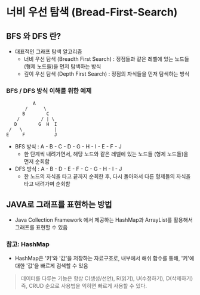 # 너비 우선 탐색 (Bread-First-Search)
## BFS 와 DFS 란?
- 대표적인 그래프 탐색 알고리즘
    - 너비 우선 탐색 (Breadth First Search) : 정점들과 같은 레벨에 있는 노드들 (형제 노드들)을 먼저 탐색하는 방식
    - 깊이 우선 탐색 (Depth First Search) : 정점의 자식들을 먼저 탐색하는 방식

### BFS / DFS 방식 이해를 위한 예제
```
          A
       /      \
      B        C
    /        / | \
   D        G  H  I
 /   \            |
E     F           J
```
- BFS 방식 : A - B - C - D - G - H - I - E - F - J
  - 한 단계씩 내려가면서, 해당 노드와 같은 레벨에 있는 노드들 (형제 노드들)을 먼저 순회함
- DFS 방식 : A - B - D - E - F - C - G - H - I - J
  - 한 노드의 자식을 타고 끝까지 순회한 후, 다시 돌아와서 다른 형제들의 자식을 타고 내려가며 순회함

## JAVA로 그래프를 표현하는 방법
- Java Collection Framework 에서 제공하는 HashMap과 ArrayList를 활용해서 그래프를 표현할 수 있음

### 참고: HashMap
- HashMap은 '키'와 '값'을 저장하는 자료구조로, 내부에서 해쉬 함수를 통해, '키'에 대한 '값'을 빠르게 검색할 수 있음
> 데이터를 다루는 기능은 항상 C(생성/선언), R(읽기), U(수정하기), D(삭제하기) 즉, CRUD 순으로 사용법을 익히면 빠르게 사용할 수 있다.
